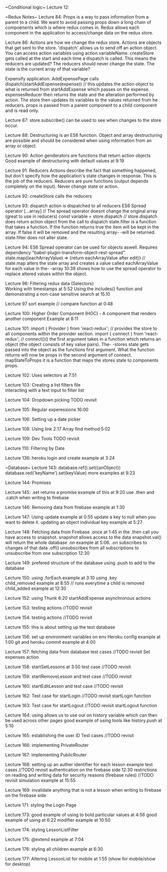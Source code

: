 ~Conditional logic~
Lecture 12:



~Redux Notes~
Lecture 84:
Props is a way to pass information from a parent to a child.
We want to avoid passing props down a long chain of compoenents which is where redux comes in.
Redux allows each component in the application to access/change data on the redux store.

Lecture 86:
Actions are how we change the redux store.
Actions are objects that get sent to the store.
'dispatch' allows us to send off an action object. You can access action variables using action.variableName.
createStore gets called at the start and each time a dispatch is called. This means the reducers are updated?
The reducers should never change the state.
The state is the current array of that variable?

Expensify application:
AddExpensePage calls dispatch(startAddExpense(expense)) // this updates the action object to what is returned from startAddExpense which passes on the expense.
expensesReducer then returns the state and the alteration performed by action.
The store then updates its variables to the values returned from he reducers.
props is passed from a parent component to a child component and is read only.

Lecture 87: 
store.subscribe() can be used to see when changes to the store occur.

Lecture 88:
Destructuring is an ES6 function.
Object and array destructuring are possible and should be considered when using information from an array or object.

Lecture 90:
Action genderators are functions that return action objects
Good example of destructuring with default values at 9:19

Lecture 91: Reducers
Actions describe the fact that something happened, but don't specify how the application's state changes in response. This is the job of the reducers.
Reducers are pure functions (output depends completely on the input).
Never change state or action.

Lecture 92: 
createStore calls the reducers

Lecture 93: 
dispatch action is dispatched to all reducers
ES6 Spread operator [...array] // The spread operator doesnt change the original array (great to use in reducers)
const variable = store.dispatch // store.dispatch does return action object from the call to dispatch
state.filter is a function that takes a function. If the function returns true the item will be kept in the array. If false it will be removed and the resulting array- -will be returned. state.filter does not alter state.

Lecture 94:
ES6 Spread operator can be used for objects aswell. Requires dependency "babel-plugin-transform-object-rest-spread"
state.map((eachArrayValue) => {return eachArrayValue after edit}) // state.map alters the state array and creates a value called eachArrayValue for each value in the- -array
10:38 shows how to use the spread operator to replace altered values within the object.

Lecture 96:
Filtering redux data (Selectors)		
Working with timestamps at 5:52
Using the includes() function and demonstrating a non-case sensitive search at 15.10

Lecture 97
sort example // compare function at 0:48									

Lecture 100:
Higher Order Component (HOC) - A component that renders another component 
Example at 8:11

Lecture 101:
import { Provider } from 'react-redux'; // provides the store to all components within the provider section.
import { connect } from 'react-redux'; // connect()() the first argument takes in a function which returns an object (the object consists of key value pairs). The- -stores state gets passed into the object as the functions first argument. What the function returns will now be props in the second argument of connect.
mapStateToProps it is a function that maps the stores state to components props.

Lecture 102:
Uses selectors at 7:51 					

Lecture 103:
Creating a list filters file 	
interacting with a text input to filter list		

Lecture 104:
Dropdown picking 			TODO revisit

Lecture 105:
Regular experessions 16:00

Lecture 106: 
Setting up a date picker

Lecture 108:
Using link 2:17
Array find method 5:02

Lecture 109:
Dev Tools 					TODO revisit

Lecture 110:
Filtering by Date




Lecture 136:
heroku login and create example at 3:24






~Database~
Lecture 143:
database.ref().set({anObject})
database.red('keyName').set(keyValue)
more examples at 9:23

Lecture 144:
Promises

Lecture 145:
.set returns a promise
example of this at 9:20
use .then and .catch when writing to firebase

Lecture 146:
Removing data from firebase
example at 1:30

Lecture 147:
Using update example at 0:55
update a key to null when you want to delete it.
updating an object individual key example at 5:27

Lecture 148:
Fetching data from Firebase
.once at 1:45
in the .then call you have access to snapshot. snapshot allows access to the data
snapshot.val() will return the whole database
.on example at 5:06. .on subscribes to changes of that data
.off() unsubscribes from all subscriptions
to unsubscribe from one subscription 12:30

Lecture 149:
prefered structure of the database
using .push to add to the database

Lecture 150:
using .forEach example at 3:10
using .key  
child_removed example at 8:55	// runs everytime a child is removed
child_added example at 12:30

Lecture 152:
using Thunk 6:20
startAddExpense
asynchronous actions

Lecture 153:
testing actions          //TODO revisit

Lecture 154:
testing actions          //TODO revisit

Lecture 155:
this is about setting up the test database

Lecture 156:
set up environment variables on env
Heroku config example at 1:00
git and heroku commit example at 4:00

Lecture 157:
fetching data from database test cases		//TODO revisit
Set expenses action

Lecture 158:
startSetLessons at 3:50
test case 									//TODO revisit

Lecture 159:
startRemoveLesson and test case 			//TODO revisit

Lecture 160:
startEditLesson and test case 			//TODO revisit

Lecture 162:
Test case for startLogin 				//TODO revisit
startLogin function

Lecture 163:
Test case for startLogout 				//TODO revisit
startLogout function

Lecture 164:
using <Router/> allows us to use our on history variable which can then be used across other pages
good example of using tools like history.push at 5:10

Lecture 165:
establishing the user ID
Test cases								//TODO revisit

Lecture 166:
implementing PrivateRouter

Lecture 167:
implementing PublicRouter

Lecture 168:
setting up an auther identifier for each lesson
example test cases									//TODO revisit
authentication on the firebase side 12:30 restrictions on reading and writing data for security reasons	(firebase rules)		//TODO revisit
simulation example at 15:55

Lecture 169:
invalidate anything that is not a lesson when writing to firebase on the firebase side

Lecture 171:
styling the Login Page

Lecture 173:
good example of using <span/> to bold particular values at 4:56
good example of using <Link/> at 6:22
modifier example at 10:50

Lecture 174:
styling LessonListFilter

Lecture 175:
@extend example at 7:04

Lecture 176:
styling all children example at 6:30

Lecture 177:
Altering LessonList for mobile at 1:55 (show for mobile/show for desktop)